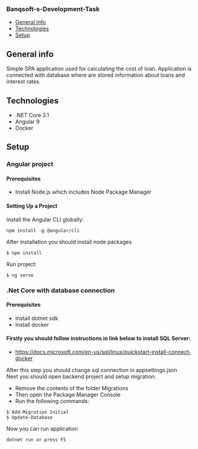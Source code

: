 ### Banqsoft-s-Development-Task
* [General info](#general-info)
* [Technologies](#technologies)
* [Setup](#setup)


## General info
Simple SPA application used for calculating the cost of loan. Application is connected with database where are stored information about loans and interest rates.

## Technologies
* .NET Core 3.1
* Angular 9
* Docker
## Setup
### Angular project
#### Prerequisites
* Install Node.js which includes Node Package Manager
#### Setting Up a Project
Install the Angular CLI globally:
```
npm install -g @angular/cli
```
After installation you should install node packages
```
$ npm install
```
Run project:
```
$ ng serve
```

### .Net Core with database connection
#### Prerequisites
* Install dotnet sdk
* Install docker
#### Firstly you should follow instructions in link below to install SQL Server:
* https://docs.microsoft.com/en-us/sql/linux/quickstart-install-connect-docker

After this step you should change sql connection in appsettings.json <br />
Next you should open backend project and setup migration:
* Remove the contents of the folder Migrations
* Then open the Package Manager Console
* Run the following commands:
```
$ Add-Migration Initial
$ Update-Database
````

Now you can run application
```
dotnet run or press F5
```


